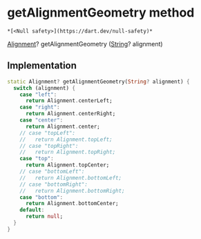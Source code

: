 


# getAlignmentGeometry method




    *[<Null safety>](https://dart.dev/null-safety)*




[Alignment](https://api.flutter.dev/flutter/painting/Alignment-class.html)? getAlignmentGeometry
([String](https://api.flutter.dev/flutter/dart-core/String-class.html)? alignment)








## Implementation

```dart
static Alignment? getAlignmentGeometry(String? alignment) {
  switch (alignment) {
    case "left":
      return Alignment.centerLeft;
    case "right":
      return Alignment.centerRight;
    case "center":
      return Alignment.center;
    // case "topLeft":
    //   return Alignment.topLeft;
    // case "topRight":
    //   return Alignment.topRight;
    case "top":
      return Alignment.topCenter;
    // case "bottomLeft":
    //   return Alignment.bottomLeft;
    // case "bottomRight":
    //   return Alignment.bottomRight;
    case "bottom":
      return Alignment.bottomCenter;
    default:
      return null;
  }
}
```







